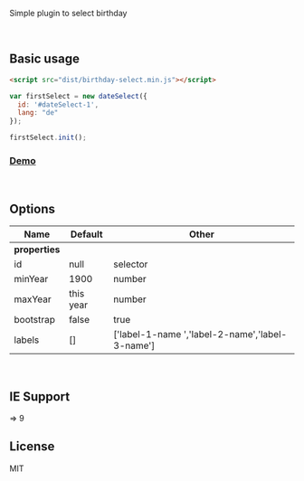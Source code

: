 Simple plugin to select birthday


</br>


## Basic usage

```html
<script src="dist/birthday-select.min.js"></script>
```

```js
var firstSelect = new dateSelect({
  id: '#dateSelect-1',
  lang: "de"
});

firstSelect.init();
```
<h3>
	<a href="#" target="_blank">Demo</a>
</h3>
</br>


## Options


| Name              | Default             | Other
| ----------------- | ------------------- | -----------------
| <b>properties</b> |                                                                                                                                                                  
| id                | null                | selector                                                                                                                                 
| minYear           | 1900                | number  
| maxYear           | this year           | number  
| bootstrap         | false               | true  
| labels            | []                  | ['label-1-name ','label-2-name','label-3-name']  

</br>


## IE Support
=> 9
</br>


 ## License

MIT         